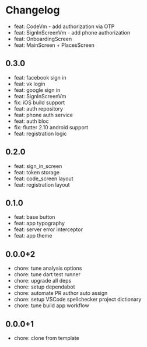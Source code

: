# Changelog

- feat: CodeVm - add authorization via OTP
- feat: SignInScreenVm - add phone authorization
- feat: OnboardingScreen
- feat: MainScreen + PlacesScreen

## 0.3.0

- feat: facebook sign in
- feat: vk login
- feat: google sign in
- feat: SignInScreenVm
- fix: iOS build support
- feat: auth repository
- feat: phone auth service
- feat: auth bloc
- fix: flutter 2.10 android support
- feat: registration logic

## 0.2.0

- feat: sign_in_screen
- feat: token storage
- feat: code_screen layout
- feat: registration layout

## 0.1.0

- feat: base button
- feat: app typography
- feat: server error interceptor
- feat: app theme

## 0.0.0+2

- chore: tune analysis options
- chore: tune dart test runner
- chore: upgrade all deps
- chore: setup dependabot
- chore: automate PR author auto assign
- chore: setup VSCode spellchecker project dictionary
- chore: tune build app workflow

## 0.0.0+1

- chore: clone from template
